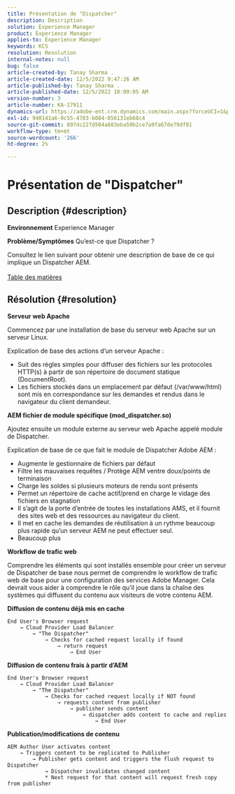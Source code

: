 ```yaml
---
title: Présentation de "Dispatcher"
description: Description
solution: Experience Manager
product: Experience Manager
applies-to: Experience Manager
keywords: KCS
resolution: Resolution
internal-notes: null
bug: false
article-created-by: Tanay Sharma .
article-created-date: 12/5/2022 9:47:26 AM
article-published-by: Tanay Sharma .
article-published-date: 12/5/2022 10:09:05 AM
version-number: 3
article-number: KA-17911
dynamics-url: https://adobe-ent.crm.dynamics.com/main.aspx?forceUCI=1&pagetype=entityrecord&etn=knowledgearticle&id=a57eedce-8174-ed11-81aa-6045bd006239
exl-id: 940141a6-0c55-4783-b084-856131eb68c4
source-git-commit: 897dc227d504a883eba59b2ce7a9fa67de79df91
workflow-type: tm+mt
source-wordcount: '266'
ht-degree: 2%

---
```


# Présentation de &quot;Dispatcher&quot;

## Description {#description}

<b>Environnement</b>
Experience Manager


<b>Problème/Symptômes</b>
Qu’est-ce que Dispatcher ?

Consultez le lien suivant pour obtenir une description de base de ce qui implique un Dispatcher AEM.
<br> <br>[Table des matières](https://experienceleague.adobe.com/docs/experience-cloud-kcs/kbarticles/KA-17490.html)

## Résolution {#resolution}


<b>Serveur web Apache</b>

Commencez par une installation de base du serveur web Apache sur un serveur Linux.

Explication de base des actions d’un serveur Apache :

- Suit des règles simples pour diffuser des fichiers sur les protocoles HTTP(s) à partir de son répertoire de document statique (DocumentRoot).
- Les fichiers stockés dans un emplacement par défaut (/var/www/html) sont mis en correspondance sur les demandes et rendus dans le navigateur du client demandeur.




<b>AEM fichier de module spécifique (mod_dispatcher.so)</b>

Ajoutez ensuite un module externe au serveur web Apache appelé module de Dispatcher.

Explication de base de ce que fait le module de Dispatcher Adobe AEM :

- Augmente le gestionnaire de fichiers par défaut
- Filtre les mauvaises requêtes / Protège AEM ventre doux/points de terminaison
- Charge les soldes si plusieurs moteurs de rendu sont présents
- Permet un répertoire de cache actif/prend en charge le vidage des fichiers en stagnation
- Il s’agit de la porte d’entrée de toutes les installations AMS, et il fournit des sites web et des ressources au navigateur du client.
- Il met en cache les demandes de réutilisation à un rythme beaucoup plus rapide qu’un serveur AEM ne peut effectuer seul.
- Beaucoup plus




<b>Workflow de trafic web</b>

Comprendre les éléments qui sont installés ensemble pour créer un serveur de Dispatcher de base nous permet de comprendre le workflow de trafic web de base pour une configuration des services Adobe Manager.
Cela devrait vous aider à comprendre le rôle qu’il joue dans la chaîne des systèmes qui diffusent du contenu aux visiteurs de votre contenu AEM.

<b>Diffusion de contenu déjà mis en cache</b>


```
End User's Browser request 
    → Cloud Provider Load Balancer 
        → "The Dispatcher" 
            → Checks for cached request locally if found 
                → return request 
                    → End User
```


<b>Diffusion de contenu frais à partir d’AEM</b>


```
End User's Browser request 
    → Cloud Provider Load Balancer 
        → "The Dispatcher" 
            → Checks for cached request locally if NOT found 
                → requests content from publisher 
                    → publisher sends content 
                        → dispatcher adds content to cache and replies 
                            → End User
```


<b>Publication/modifications de contenu</b>


```
AEM Author User activates content 
    → Triggers content to be replicated to Publisher 
        → Publisher gets content and triggers the flush request to Dispatcher 
            → Dispatcher invalidates changed content 
            * Next request for that content will request fresh copy from publisher
```

